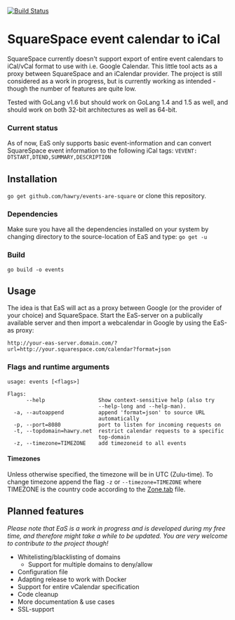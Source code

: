 [![Build Status](https://travis-ci.org/Hawry/events-are-square.svg?branch=master)](https://travis-ci.org/Hawry/events-are-square)

# SquareSpace event calendar to iCal

SquareSpace currently doesn't support export of entire event calendars to iCal/vCal format to use with i.e. Google Calendar. This little tool acts as a proxy between SquareSpace and an iCalendar provider. The project is still considered as a work in progress, but is currently working as intended - though the number of features are quite low.

Tested with GoLang v1.6 but should work on GoLang 1.4 and 1.5 as well, and should work on both 32-bit architectures as well as 64-bit.

### Current status
As of now, EaS only supports basic event-information and can convert SquareSpace event information to the following iCal tags:
`VEVENT: DTSTART,DTEND,SUMMARY,DESCRIPTION`

## Installation
`go get github.com/hawry/events-are-square`
or clone this repository.
### Dependencies
Make sure you have all the dependencies installed on your system by changing directory to the source-location of EaS and type:
`go get -u`

### Build
`go build -o events`

## Usage
The idea is that EaS will act as a proxy between Google (or the provider of your choice) and SquareSpace. Start the EaS-server on a publically available server and then import a webcalendar in Google by using the EaS-as proxy:

`http://your-eas-server.domain.com/?url=http://your.squarespace.com/calendar?format=json`

### Flags and runtime arguments
```
usage: events [<flags>]

Flags:
      --help                 Show context-sensitive help (also try
                             --help-long and --help-man).
  -a, --autoappend           append 'format=json' to source URL
                             automatically
  -p, --port=8080            port to listen for incoming requests on
  -t, --topdomain=hawry.net  restrict calendar requests to a specific
                             top-domain
  -z, --timezone=TIMEZONE    add timezoneid to all events
```

#### Timezones
Unless otherwise specified, the timezone will be in UTC (Zulu-time). To change timezone append the flag `-z` or `--timezone=TIMEZONE` where TIMEZONE is the country code according to the [Zone.tab][1] file.

## Planned features

*Please note that EaS is a work in progress and is developed during my free time, and therefore might take a while to be updated. You are very welcome to contribute to the project though!*

* Whitelisting/blacklisting of domains
  * Support for multiple domains to deny/allow
* Configuration file
* Adapting release to work with Docker
* Support for entire vCalendar specification
* Code cleanup
* More documentation & use cases
* SSL-support

[1]: https://en.wikipedia.org/wiki/List_of_tz_database_time_zones
